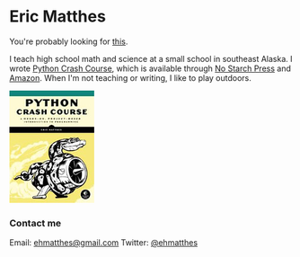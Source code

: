 Eric Matthes
===

You're probably looking for [this](https://ehmatthes.github.io/).

I teach high school math and science at a small school in southeast Alaska. I wrote [Python Crash Course](http://nostarchpress.com/pythoncrashcourse/), which is available through [No Starch Press](http://nostarchpress.com/pythoncrashcourse) and [Amazon](http://www.amazon.com/Python-Crash-Course-Project-Based-Introduction/dp/1593276036/). When I'm not teaching or writing, I like to play outdoors.

[![Python Crash Course cover](images/cover.jpg)](http://nostarchpress.com/pythoncrashcourse) 

### Contact me

Email: [ehmatthes@gmail.com](mailto:ehmatthes@gmail.com)
Twitter: [@ehmatthes](https://twitter.com/ehmatthes/)